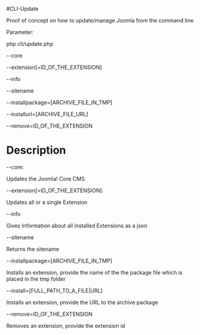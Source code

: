 #CLI-Update

Proof of concept on how to update/manage Joomla from the command line 

Parameter:

php cli/update.php 

--core

--extension[=ID_OF_THE_EXTENSION]

--info

--sitename

--installpackage=[ARCHIVE_FILE_IN_TMP]

--installurl=[ARCHIVE_FILE_URL]

--remove=ID_OF_THE_EXTENSION

# Description

--core: 

Updates the Joomla! Core CMS

--extension[=ID_OF_THE_EXTENSION]:

Updates all or a single Extension

--info

Gives Information about all installed Extensions as a json

--sitename

Returns the sitename

--installpackage=[ARCHIVE_FILE_IN_TMP]

Installs an extension, provide the name of the the package file which is placed in the tmp folder

--install=[FULL_PATH_TO_A_FILE|URL]

Installs an extension, provide the URL to the archive package

--remove=ID_OF_THE_EXTENSION

Removes an extension, provide the extension id
